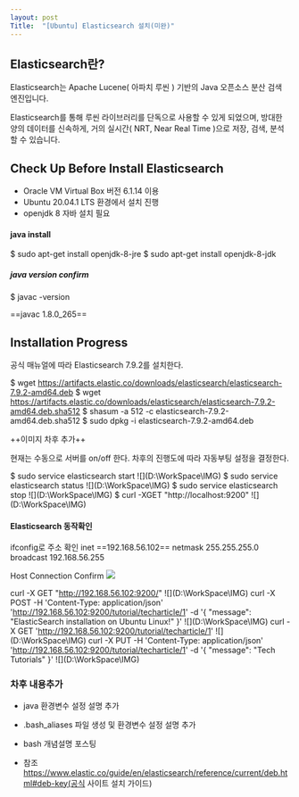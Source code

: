 ```yaml
---
layout: post
Title:  "[Ubuntu] Elasticsearch 설치(미완)"
---
```

## Elasticsearch란?

Elasticsearch는 Apache Lucene( 아파치 루씬 ) 기반의 Java 오픈소스 분산 검색 엔진입니다.

Elasticsearch를 통해 루씬 라이브러리를 단독으로 사용할 수 있게 되었으며, 방대한 양의 데이터를 신속하게, 거의 실시간( NRT, Near Real Time )으로 저장, 검색, 분석할 수 있습니다.

## Check Up Before Install Elasticsearch 
- Oracle VM Virtual Box 버전 6.1.14 이용
- Ubuntu 20.04.1 LTS 환경에서 설치 진행
- openjdk 8 자바 설치 필요

#### java install
$ sudo apt-get install openjdk-8-jre
$ sudo apt-get install openjdk-8-jdk

##### java version confirm
$ javac -version

==javac 1.8.0_265==

## Installation Progress

공식 매뉴얼에 따라 Elasticsearch 7.9.2를 설치한다.

$ wget https://artifacts.elastic.co/downloads/elasticsearch/elasticsearch-7.9.2-amd64.deb 
$ wget https://artifacts.elastic.co/downloads/elasticsearch/elasticsearch-7.9.2-amd64.deb.sha512 
$ shasum -a 512 -c elasticsearch-7.9.2-amd64.deb.sha512 
$ sudo dpkg -i elasticsearch-7.9.2-amd64.deb

++이미지 차후 추가++

현재는 수동으로 서버를 on/off 한다.
차후의 진행도에 따라 자동부팅 설정을 결정한다.

$ sudo service elasticsearch start
![](D:\WorkSpace\IMG\)
$ sudo service elasticsearch status
![](D:\WorkSpace\IMG\)
$ sudo service elasticsearch stop
![](D:\WorkSpace\IMG\)
$ curl -XGET "http://localhost:9200"
![](D:\WorkSpace\IMG\)

#### Elasticsearch 동작확인

ifconfig로 주소 확인
inet ==192.168.56.102==  netmask 255.255.255.0  broadcast 192.168.56.255

Host Connection Confirm
![](D:\WorkSpace\IMG\통신확인.jpg)

curl -X GET "http://192.168.56.102:9200/"
![](D:\WorkSpace\IMG\)
curl -X POST -H 'Content-Type: application/json'  'http://192.168.56.102:9200/tutorial/techarticle/1' -d '{ "message": "ElasticSearch installation on Ubuntu Linux!" }'
![](D:\WorkSpace\IMG\)
curl -X GET 'http://192.168.56.102:9200/tutorial/techarticle/1'
![](D:\WorkSpace\IMG\)
curl -X PUT -H 'Content-Type: application/json' 'http://192.168.56.102:9200/tutorial/techarticle/1' -d '{ "message": "Tech Tutorials" }'
![](D:\WorkSpace\IMG\)

### 차후 내용추가
- java 환경변수 설정 설명 추가
- .bash_aliases 파일 생성 및 환경변수 설정 설명 추가
- bash 개념설명 포스팅



- 참조
https://www.elastic.co/guide/en/elasticsearch/reference/current/deb.html#deb-key(공식 사이트 설치 가이드)

